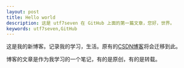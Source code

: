 ```yaml
---
layout: post
title: Hello world
description: 这是 utf7seven 在 GitHub 上面的第一篇文章，您好，世界。
keywords: utf7seven,GitHub
---
```

这是我的新博客。记录我的学习，生活。原有的[CSDN博客](http://blog.csdn.net/seven_3306)将会迁移到此。

博客的文章是作为我学习的一个笔记，有的是原创，有的是转载。

